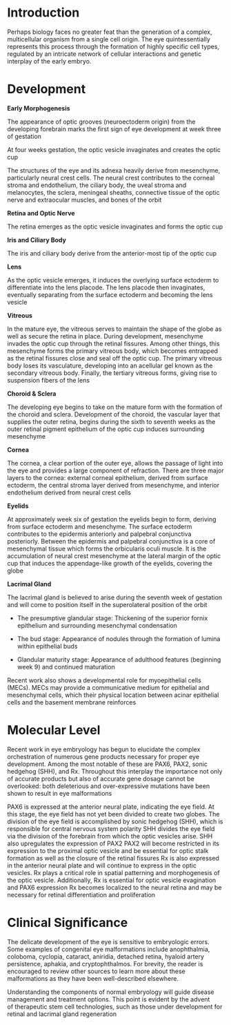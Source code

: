 # Introduction

Perhaps biology faces no greater feat than the generation of a complex, multicellular organism from a single cell origin. The eye quintessentially represents this process through the formation of highly specific cell types, regulated by an intricate network of cellular interactions and genetic interplay of the early embryo.

# Development

**Early Morphogenesis**

The appearance of optic grooves (neuroectoderm origin) from the developing forebrain marks the first sign of eye development at week three of gestation

At four weeks gestation, the optic vesicle invaginates and creates the optic cup

The structures of the eye and its adnexa heavily derive from mesenchyme, particularly neural crest cells. The neural crest contributes to the corneal stroma and endothelium, the ciliary body, the uveal stroma and melanocytes, the sclera, meningeal sheaths, connective tissue of the optic nerve and extraocular muscles, and bones of the orbit

**Retina and Optic Nerve**

The retina emerges as the optic vesicle invaginates and forms the optic cup

**Iris and Ciliary Body**

The iris and ciliary body derive from the anterior-most tip of the optic cup

**Lens**

As the optic vesicle emerges, it induces the overlying surface ectoderm to differentiate into the lens placode. The lens placode then invaginates, eventually separating from the surface ectoderm and becoming the lens vesicle

**Vitreous**

In the mature eye, the vitreous serves to maintain the shape of the globe as well as secure the retina in place. During development, mesenchyme invades the optic cup through the retinal fissures. Among other things, this mesenchyme forms the primary vitreous body, which becomes entrapped as the retinal fissures close and seal off the optic cup. The primary vitreous body loses its vasculature, developing into an acellular gel known as the secondary vitreous body. Finally, the tertiary vitreous forms, giving rise to suspension fibers of the lens

**Choroid & Sclera**

The developing eye begins to take on the mature form with the formation of the choroid and sclera. Development of the choroid, the vascular layer that supplies the outer retina, begins during the sixth to seventh weeks as the outer retinal pigment epithelium of the optic cup induces surrounding mesenchyme

**Cornea**

The cornea, a clear portion of the outer eye, allows the passage of light into the eye and provides a large component of refraction. There are three major layers to the cornea: external corneal epithelium, derived from surface ectoderm, the central stroma layer derived from mesenchyme, and interior endothelium derived from neural crest cells

**Eyelids**

At approximately week six of gestation the eyelids begin to form, deriving from surface ectoderm and mesenchyme. The surface ectoderm contributes to the epidermis anteriorly and palpebral conjunctiva posteriorly. Between the epidermis and palpebral conjunctiva is a core of mesenchymal tissue which forms the orbicularis oculi muscle. It is the accumulation of neural crest mesenchyme at the lateral margin of the optic cup that induces the appendage-like growth of the eyelids, covering the globe

**Lacrimal Gland**

The lacrimal gland is believed to arise during the seventh week of gestation and will come to position itself in the superolateral position of the orbit

- The presumptive glandular stage: Thickening of the superior fornix epithelium and surrounding mesenchymal condensation

- The bud stage: Appearance of nodules through the formation of lumina within epithelial buds

- Glandular maturity stage: Appearance of adulthood features (beginning week 9) and continued maturation

Recent work also shows a developmental role for myoepithelial cells (MECs). MECs may provide a communicative medium for epithelial and mesenchymal cells, which their physical location between acinar epithelial cells and the basement membrane reinforces

# Molecular Level

Recent work in eye embryology has begun to elucidate the complex orchestration of numerous gene products necessary for proper eye development. Among the most notable of these are PAX6, PAX2, sonic hedgehog (SHH), and Rx. Throughout this interplay the importance not only of accurate products but also of accurate gene dosage cannot be overlooked: both deleterious and over-expressive mutations have been shown to result in eye malformations

PAX6 is expressed at the anterior neural plate, indicating the eye field. At this stage, the eye field has not yet been divided to create two globes. The division of the eye field is accomplished by sonic hedgehog (SHH), which is responsible for central nervous system polarity SHH divides the eye field via the division of the forebrain from which the optic vesicles arise. SHH also upregulates the expression of PAX2 PAX2 will become restricted in its expression to the proximal optic vesicle and be essential for optic stalk formation as well as the closure of the retinal fissures Rx is also expressed in the anterior neural plate and will continue to express in the optic vesicles. Rx plays a critical role in spatial patterning and morphogenesis of the optic vesicle. Additionally, Rx is essential for optic vesicle evagination and PAX6 expression Rx becomes localized to the neural retina and may be necessary for retinal differentiation and proliferation

# Clinical Significance

The delicate development of the eye is sensitive to embryologic errors. Some examples of congenital eye malformations include anophthalmia, coloboma, cyclopia, cataract, aniridia, detached retina, hyaloid artery persistence, aphakia, and cryptophthalmos. For brevity, the reader is encouraged to review other sources to learn more about these malformations as they have been well-described elsewhere.

Understanding the components of normal embryology will guide disease management and treatment options. This point is evident by the advent of therapeutic stem cell technologies, such as those under development for retinal and lacrimal gland regeneration